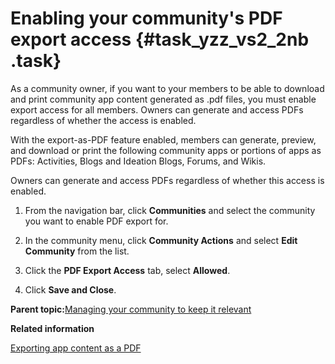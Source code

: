 # Enabling your community's PDF export access {#task_yzz_vs2_2nb .task}

As a community owner, if you want to your members to be able to download and print community app content generated as .pdf files, you must enable export access for all members. Owners can generate and access PDFs regardless of whether the access is enabled.

With the export-as-PDF feature enabled, members can generate, preview, and download or print the following community apps or portions of apps as PDFs: Activities, Blogs and Ideation Blogs, Forums, and Wikis.

Owners can generate and access PDFs regardless of whether this access is enabled.

1.  From the navigation bar, click **Communities** and select the community you want to enable PDF export for.

2.  In the community menu, click **Community Actions** and select **Edit Community** from the list.

3.  Click the **PDF Export Access** tab, select **Allowed**.

4.  Click **Save and Close**.


**Parent topic:**[Managing your community to keep it relevant](../communities/c_com_manage_communities.md)

**Related information**  


[Exporting app content as a PDF](../eucommon/t_eucommon_export_as_pdf.md)


